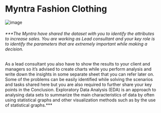 # Myntra Fashion Clothing
 
![image](https://user-images.githubusercontent.com/69207326/193027671-960df91f-d727-40cf-952e-810b324acafd.png)

###### ***The Myntra have shared the dataset with you to identify the attributes to increase sales. You are working as Lead consultant and your key role is to identify the parameters that are extremely important while making a decision.
As a lead consultant you also have to show the results to your client and managers so it’s advised to create charts while you perform analysis and write down the insights in some separate sheet that you can refer later on.
Some of the problems can be easily identified while solving the scenarios and tasks shared here but you are also required to further share your key points in the Conclusion.
Exploratory Data Analysis (EDA) is an approach to analysing data sets to summarize the main characteristics of data by often using statistical graphs and other visualization methods such as by the use of statistical graphs.***
